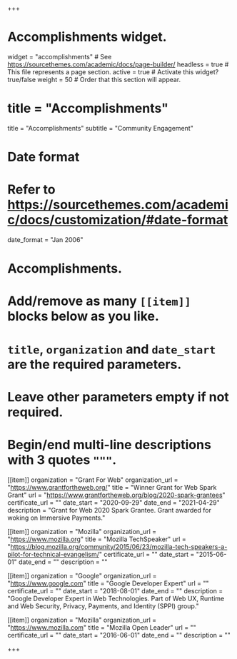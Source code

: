 +++
# Accomplishments widget.
widget = "accomplishments"  # See https://sourcethemes.com/academic/docs/page-builder/
headless = true  # This file represents a page section.
active = true  # Activate this widget? true/false
weight = 50  # Order that this section will appear.

# title = "Accomplish&shy;ments"
title = "Accomplishments"
subtitle = "Community Engagement"

# Date format
#   Refer to https://sourcethemes.com/academic/docs/customization/#date-format
date_format = "Jan 2006"

# Accomplishments.
#   Add/remove as many `[[item]]` blocks below as you like.
#   `title`, `organization` and `date_start` are the required parameters.
#   Leave other parameters empty if not required.
#   Begin/end multi-line descriptions with 3 quotes `"""`.

[[item]]
  organization = "Grant For Web"
  organization_url = "https://www.grantfortheweb.org/"
  title = "Winner Grant for Web Spark Grant"
  url = "https://www.grantfortheweb.org/blog/2020-spark-grantees"
  certificate_url = ""
  date_start = "2020-09-29"
  date_end = "2021-04-29"
  description = "Grant for Web 2020 Spark Grantee. Grant awarded for woking on Immersive Payments."

[[item]]
  organization = "Mozilla"
  organization_url = "https://www.mozilla.org"
  title = "Mozilla TechSpeaker"
  url = "https://blog.mozilla.org/community/2015/06/23/mozilla-tech-speakers-a-pilot-for-technical-evangelism/"
  certificate_url = ""
  date_start = "2015-06-01"
  date_end = ""
  description = ""

[[item]]
  organization = "Google"
  organization_url = "https://www.google.com"
  title = "Google Developer Expert"
  url = ""
  certificate_url = ""
  date_start = "2018-08-01"
  date_end = ""
  description = "Google Developer Expert in Web Technologies. Part of Web UX, Runtime and Web Security, Privacy, Payments, and Identity (SPPI) group."
  
[[item]]
  organization = "Mozilla"
  organization_url = "https://www.mozilla.com"
  title = "Mozilla Open Leader"
  url = ""
  certificate_url = ""
  date_start = "2016-06-01"
  date_end = ""
  description = ""

+++
